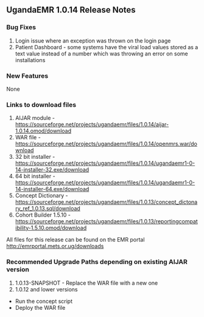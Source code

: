 ## UgandaEMR 1.0.14 Release Notes
### Bug Fixes
1. Login issue where an exception was thrown on the login page 
2. Patient Dashboard - some systems have the viral load values stored as a text value instead of a number which was throwing an error on some installations 

### New Features
None 

### Links to download files
1. AIJAR module - https://sourceforge.net/projects/ugandaemr/files/1.0.14/aijar-1.0.14.omod/download 
2. WAR file - https://sourceforge.net/projects/ugandaemr/files/1.0.14/openmrs.war/download 
3. 32 bit installer - https://sourceforge.net/projects/ugandaemr/files/1.0.14/ugandaemr1-0-14-installer-32.exe/download 
4. 64 bit installer - https://sourceforge.net/projects/ugandaemr/files/1.0.14/ugandaemr1-0-14-installer-64.exe/download 
5. Concept Dictionary - https://sourceforge.net/projects/ugandaemr/files/1.0.13/concept_dictonary_ref_1.0.13.sql/download 
6. Cohort Builder 1.5.10 - https://sourceforge.net/projects/ugandaemr/files/1.0.13/reportingcompatibility-1.5.10.omod/download

All files for this release can be found on the EMR portal http://emrportal.mets.or.ug/downloads

### Recommended Upgrade Paths depending on existing AIJAR version 
1. 1.0.13-SNAPSHOT - Replace the WAR file with a new one 
2. 1.0.12 and lower versions 
  - Run the concept script 
  - Deploy the WAR file 
